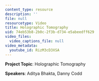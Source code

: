 ```yaml
---
content_type: resource
description: ''
file: null
resourcetype: Video
title: Holographic Tomography
uid: 74eb53b8-2b0c-2f3b-d734-e5abeedff629
video_files:
  video_captions_file: null
video_metadata:
  youtube_id: RizM3cD3XSA
---
```


**Project Topic**: Holographic Tomography

**Speakers**: Aditya Bhakta, Danny Codd